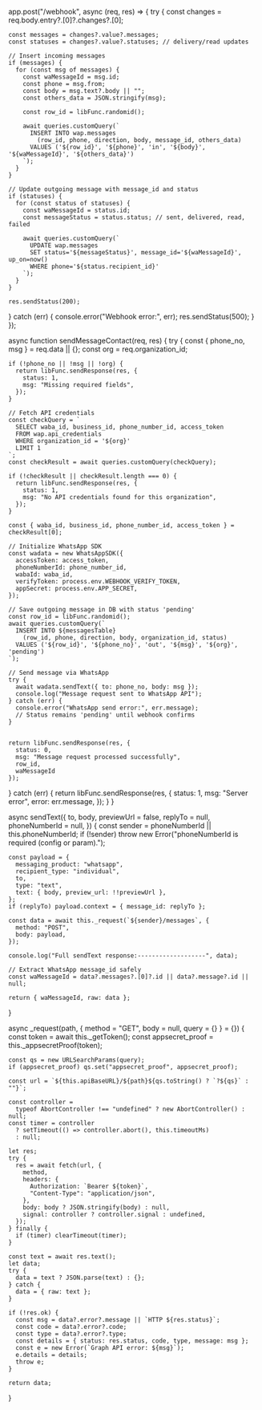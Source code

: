 app.post("/webhook", async (req, res) => {
  try {
    const changes = req.body.entry?.[0]?.changes?.[0];

    const messages = changes?.value?.messages;
    const statuses = changes?.value?.statuses; // delivery/read updates

    // Insert incoming messages
    if (messages) {
      for (const msg of messages) {
        const waMessageId = msg.id;
        const phone = msg.from;
        const body = msg.text?.body || "";
        const others_data = JSON.stringify(msg);

        const row_id = libFunc.randomid();

        await queries.customQuery(`
          INSERT INTO wap.messages 
            (row_id, phone, direction, body, message_id, others_data)
          VALUES ('${row_id}', '${phone}', 'in', '${body}', '${waMessageId}', '${others_data}')
        `);
      }
    }

    // Update outgoing message with message_id and status
    if (statuses) {
      for (const status of statuses) {
        const waMessageId = status.id;
        const messageStatus = status.status; // sent, delivered, read, failed

        await queries.customQuery(`
          UPDATE wap.messages
          SET status='${messageStatus}', message_id='${waMessageId}', up_on=now()
          WHERE phone='${status.recipient_id}'
        `);
      }
    }

    res.sendStatus(200);
  } catch (err) {
    console.error("Webhook error:", err);
    res.sendStatus(500);
  }
});



async function sendMessageContact(req, res) {
  try {
    const { phone_no, msg } = req.data || {};
    const org = req.organization_id;

    if (!phone_no || !msg || !org) {
      return libFunc.sendResponse(res, {
        status: 1,
        msg: "Missing required fields",
      });
    }

    // Fetch API credentials
    const checkQuery = `
      SELECT waba_id, business_id, phone_number_id, access_token
      FROM wap.api_credentials
      WHERE organization_id = '${org}'
      LIMIT 1
    `;
    const checkResult = await queries.customQuery(checkQuery);

    if (!checkResult || checkResult.length === 0) {
      return libFunc.sendResponse(res, {
        status: 1,
        msg: "No API credentials found for this organization",
      });
    }

    const { waba_id, business_id, phone_number_id, access_token } = checkResult[0];

    // Initialize WhatsApp SDK
    const wadata = new WhatsAppSDK({
      accessToken: access_token,
      phoneNumberId: phone_number_id,
      wabaId: waba_id,
      verifyToken: process.env.WEBHOOK_VERIFY_TOKEN,
      appSecret: process.env.APP_SECRET,
    });

    // Save outgoing message in DB with status 'pending'
    const row_id = libFunc.randomid();
    await queries.customQuery(`
      INSERT INTO ${messagesTable} 
        (row_id, phone, direction, body, organization_id, status)
      VALUES ('${row_id}', '${phone_no}', 'out', '${msg}', '${org}', 'pending')
    `);
    
    // Send message via WhatsApp
    try {
      await wadata.sendText({ to: phone_no, body: msg });
      console.log("Message request sent to WhatsApp API");
    } catch (err) {
      console.error("WhatsApp send error:", err.message);
      // Status remains 'pending' until webhook confirms
    }
    

    return libFunc.sendResponse(res, {
      status: 0,
      msg: "Message request processed successfully",
      row_id,
      waMessageId
    });

  } catch (err) {
    return libFunc.sendResponse(res, {
      status: 1,
      msg: "Server error",
      error: err.message,
    });
  }
}



async sendText({
    to,
    body,
    previewUrl = false,
    replyTo = null,
    phoneNumberId = null,
  }) {
    const sender = phoneNumberId || this.phoneNumberId;
    if (!sender)
      throw new Error("phoneNumberId is required (config or param).");

    const payload = {
      messaging_product: "whatsapp",
      recipient_type: "individual",
      to,
      type: "text",
      text: { body, preview_url: !!previewUrl },
    };
    if (replyTo) payload.context = { message_id: replyTo };

    const data = await this._request(`${sender}/messages`, {
      method: "POST",
      body: payload,
    });

    console.log("Full sendText response:-------------------", data);

    // Extract WhatsApp message_id safely
    const waMessageId = data?.messages?.[0]?.id || data?.message?.id || null;

    return { waMessageId, raw: data };
  }


async _request(path, { method = "GET", body = null, query = {} } = {}) {
    const token = await this._getToken();
    const appsecret_proof = this._appsecretProof(token);

    const qs = new URLSearchParams(query);
    if (appsecret_proof) qs.set("appsecret_proof", appsecret_proof);

    const url = `${this.apiBaseURL}/${path}${qs.toString() ? `?${qs}` : ""}`;

    const controller =
      typeof AbortController !== "undefined" ? new AbortController() : null;
    const timer = controller
      ? setTimeout(() => controller.abort(), this.timeoutMs)
      : null;

    let res;
    try {
      res = await fetch(url, {
        method,
        headers: {
          Authorization: `Bearer ${token}`,
          "Content-Type": "application/json",
        },
        body: body ? JSON.stringify(body) : null,
        signal: controller ? controller.signal : undefined,
      });
    } finally {
      if (timer) clearTimeout(timer);
    }

    const text = await res.text();
    let data;
    try {
      data = text ? JSON.parse(text) : {};
    } catch {
      data = { raw: text };
    }

    if (!res.ok) {
      const msg = data?.error?.message || `HTTP ${res.status}`;
      const code = data?.error?.code;
      const type = data?.error?.type;
      const details = { status: res.status, code, type, message: msg };
      const e = new Error(`Graph API error: ${msg}`);
      e.details = details;
      throw e;
    }

    return data;
  }
  
